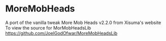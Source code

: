# MoreMobHeads
A port of the vanilla tweak More Mob Heads v2.2.0 from Xisuma's website 
To view the source for MorMobHeadsLib
https://github.com/JoelGodOfwar/MoreMobHeadsLib
